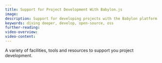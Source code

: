 ```yaml
---
title: Support for Project Development With Babylon.js
image: 
description: Support for developing projects with the Babylon platform.
keywords: diving deeper, develop, open-source, oss
further-reading:
video-overview:
video-content:
---
```


A variety of facilities, tools and resources to support you project development. 

